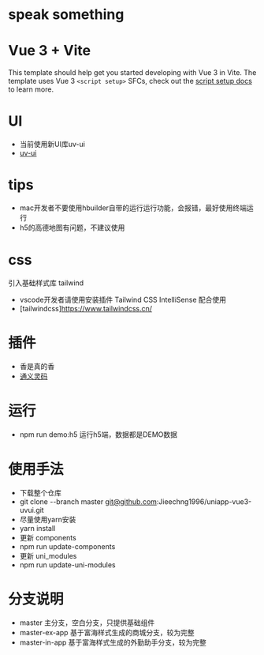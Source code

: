 <!--
 * @Date: 2024-07-04 09:48:35
 * @Author: guojiecheng
 * @LastEditTime: 2024-08-15 17:57:14
 * @LastEditors: guojiecheng
-->

# speak something

# Vue 3 + Vite

This template should help get you started developing with Vue 3 in Vite. The template uses Vue 3 `<script setup>` SFCs, check out the [script setup docs](https://v3.vuejs.org/api/sfc-script-setup.html#sfc-script-setup) to learn more.

# UI
- 当前使用新UI库uv-ui
- [uv-ui](https://www.uvui.cn/components/intro.html)

# tips

- mac开发者不要使用hbuilder自带的运行运行功能，会报错，最好使用终端运行
- h5的高德地图有问题，不建议使用

# css

引入基础样式库 tailwind
- vscode开发者请使用安装插件 Tailwind CSS IntelliSense 配合使用
- [tailwindcss]https://www.tailwindcss.cn/

# 插件
- 香是真的香
- [通义灵码](https://tongyi.aliyun.com/lingma/)

# 运行
- npm run demo:h5 运行h5端，数据都是DEMO数据

# 使用手法
- 下载整个仓库
- git clone --branch master git@github.com:Jieechng1996/uniapp-vue3-uvui.git
- 尽量使用yarn安装
- yarn install
- 更新 components
- npm run update-components
- 更新 uni_modules
- npm run update-uni-modules

# 分支说明
- master 主分支，空白分支，只提供基础组件
- master-ex-app 基于富海样式生成的商城分支，较为完整
- master-in-app 基于富海样式生成的外勤助手分支，较为完整

